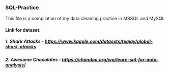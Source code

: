### SQL-Practice
This file is a compilation of my data cleaning practice in MSSQL and MySQL

#### Link for dataset:
##### 1. Shark Attacks - https://www.kaggle.com/datasets/teajay/global-shark-attacks
##### 2. Awesome Chocolates - https://chandoo.org/wp/learn-sql-for-data-analysis/ 
